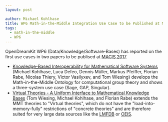 ```yaml
---
layout: post

author: Michael Kohlhase
title: WP6 Math-in-the-Middle Integration Use Case to be Published at MACIS-2017 (two papers)
tags:
  - math-in-the-middle
  - WP6
---
```


OpenDreamKit WP6 (Data/Knowledge/Software-Bases) has reported on the first use cases in
two papers to be publised at [MACIS 2017](https://macis2017.sba-research.org/).
 * [Knowledge-Based Interoperability for Mathematical Software Systems](https://github.com/OpenDreamKit/OpenDreamKit/blob/master/WP6/MACIS17-interop/crc.pdf) (Michael Kohlhase, Luca Defeo, Dennis Müller, Markus Pfeiffer, Florian Rabe, Nicolas Thiery, Victor Vasilyxev, and Tom Wiesing) develops the Math-in-the-Middle Ontology for computational group theory and shows a three-system use case (Sage, GAP, Singular). 
 * [Virtual Theories - A Uniform Interface to Mathematical Knowledge Bases](https://github.com/OpenDreamKit/OpenDreamKit/blob/master/WP6/MACIS17-vt/crc.pdf) (Tom Wiesing, Michael Kohlhase, and Florian Rabe) extends the MMT theories to "Virtual theories", which do not have the "load-into-memory-fully" restrictions of "concrete theories" and are therefore suited for very large data sources like the [LMFDB](http://lmfdb.org) or [OEIS](http:/oeis.org). 
